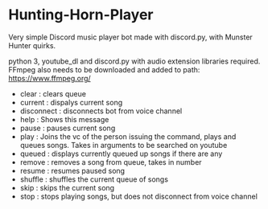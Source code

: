 # Hunting-Horn-Player

Very simple Discord music player bot made with discord.py, with Munster Hunter quirks. 

python 3, youtube_dl and discord.py with audio extension libraries required. FFmpeg also needs to be downloaded and added to path: https://www.ffmpeg.org/

  - clear :      clears queue
  - current :    dispalys current song
  - disconnect : disconnects bot from voice channel
  - help :       Shows this message
  - pause :      pauses current song
  - play :      Joins the vc of the person issuing the command, plays and queues songs. Takes in arguments to be searched on youtube
  - queued :     displays currently queued up songs if there are any
  - remove :     removes a song from queue, takes in number
  - resume :     resumes paused song
  - shuffle :    shuffles the current queue of songs
  - skip :       skips the current song
  - stop :       stops playing songs, but does not disconnect from voice channel

